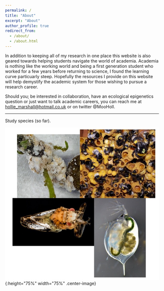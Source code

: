 ```yaml
---
permalink: /
title: "About"
excerpt: "About"
author_profile: true
redirect_from: 
  - /about/
  - /about.html
---
```


 In addition to keeping all of my research in one place this website is also geared towards helping students navigate the world of academia. Academia is nothing like the working world and being a first generation student who worked for a few years before returning to science, I found the learning curve particuarly steep. Hopefully the resources I provide on this website will help demystify the academic system for those wishing to pursue a research career. 

Should you; be interested in collaboration, have an ecological epigenetics question or just want to talk academic careers, you can reach me at hollie_marshall@hotmail.co.uk or on twitter @MooHoll.

----
Study species (so far).

![Study species.](files/study_species.jpg){:height="75%" width="75%" .center-image} 
